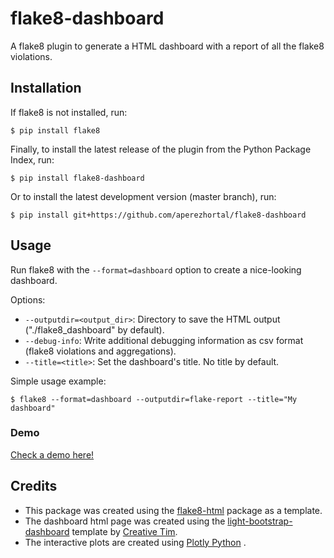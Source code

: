flake8-dashboard
================

A flake8 plugin to generate a HTML dashboard with a report of all the
flake8 violations.

Installation
------------

If flake8 is not installed, run:

``` {.bash}
$ pip install flake8
```

Finally, to install the latest release of the plugin from the Python
Package Index, run:

``` {.bash}
$ pip install flake8-dashboard
```

Or to install the latest development version (master branch), run:

``` {.bash}
$ pip install git+https://github.com/aperezhortal/flake8-dashboard
```

Usage
-----

Run flake8 with the `--format=dashboard` option to create a nice-looking
dashboard.

Options:

-   `--outputdir=<output_dir>`: Directory to save the HTML output
    (\"./flake8\_dashboard\" by default).
-   `--debug-info`: Write additional debugging information as csv format
    (flake8 violations and aggregations).
-   `--title=<title>`: Set the dashboard\'s title. No title by default.

Simple usage example:

``` {.bash}
$ flake8 --format=dashboard --outputdir=flake-report --title="My dashboard"
```

### Demo

[Check a demo
here!](https://aperezhortal.github.io/flake8-dashboard/example_dashboard/index.html)

Credits
-------

-   This package was created using the
    [flake8-html](https://github.com/lordmauve/flake8-html) package as a
    template.
-   The dashboard html page was created using the
    [light-bootstrap-dashboard](https://demos.creative-tim.com/light-bootstrap-dashboard/)
    template by [Creative Tim](https://www.creative-tim.com/).
-   The interactive plots are created using [Plotly
    Python](https://plot.ly/python/) .
